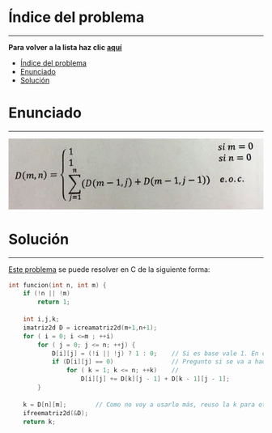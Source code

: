 # Índice del problema

***

**Para volver a la lista haz clic [aquí](./Index.md)**

<!-- TOC -->
* [Índice del problema](#índice-del-problema)
* [Enunciado](#enunciado)
* [Solución](#solución)
<!-- TOC -->

# Enunciado

***

![Función recursiva de Programación dinámica](./parcial4.png "Función recursiva de Programación dinámica")

# Solución

***

[Este problema](#enunciado) se puede resolver en C de la siguiente forma:

```c
int funcion(int n, int m) {
    if (!n || !m) 
        return 1;

    int i,j,k;
    imatriz2d D = icreamatriz2d(m+1,n+1);
    for ( i = 0; i <=m ; ++i)
        for ( j = 0; j <= n; ++j) {
            D[i][j] = (!i || !j) ? 1 : 0;    // Si es base vale 1. En otro caso pongo 0 para sumatoria
            if (D[i][j] == 0)                // Pregunto si se va a hacer sumatoria (D[i][j] ya es 0)
                for ( k = 1; k <= n; ++k)    // 
                    D[i][j] += D[k][j - 1] + D[k - 1][j - 1];
        }

    k = D[n][m];        // Como no voy a usarlo más, reuso la k para otro fin
    ifreematriz2d(&D);
    return k;
```


